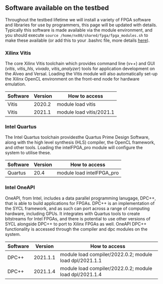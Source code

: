 ## Software available on the testbed

Throughout the testbed lifetime we will install a variety of FPGA software and libraries for use by programmers, this page will be updated with details. Typically this software is made available via the module environment, and you should execute `source /home/nx08/shared/fpga/fpga_modules.sh` to make these available (or add this to your .bashrc file, more details [here](https://fpga.epcc.ed.ac.uk/docs/getting_started.html)).

### Xilinx Vitis 

The core Xilinx Vitis toolchain which provides command line (_v++_) and GUI (_vitis_, _vitis_hls_, _vivado_, _vitis_analyzer_) tools for application development on the Alveo and Versal. Loading the Vitis module will also automatically set-up the Xilinx OpenCL environment on the front-end node for hardware emulation.

| Software  | Version | How to access |
| ------------- | ------------- | ------------- |
| Vitis  | 2020.2  | module load vitis | 
| Vitis  | 2021.1  | module load vitis/2021.1 |

### Intel Quartus

The Intel Quartus toolchain providesthe Quartus Prime Design Software, along with the high level synthesis (HLS) compiler, the OpenCL framework, and other tools. Loading the intelFPGA_pro module will configure the system to utilise these.

| Software  | Version | How to access |
| ------------- | ------------- | ------------- |
| Quartus  | 20.4  | module load intelFPGA_pro | 

### Intel OneAPI

OneAPI, from Intel, includes a data parallel programming lanugage, DPC++, that is able to build applications for FPGAs. DPC++ is an implementation of the SYCL framework, and as such can port across a range of computing hardware, including GPUs. It integrates with Quartus tools to create bitstreams for Intel FPGAs, and there is potential to use other versions of SYCL alongside DPC++ to port to Xilinx FPGAs as well. OneAPI DPC++ functionality is accessed through the compiler and dpc modules on the system.

| Software  | Version | How to access |
| ------------- | ------------- | ------------- |
| DPC++ | 2021.1.1  | module load compiler/2022.0.2; module load dpl/2021.1.1  | 
| DPC++ | 2021.1.4  | module load compiler/2022.0.2; module load dpl/2021.1.4  | 
 
